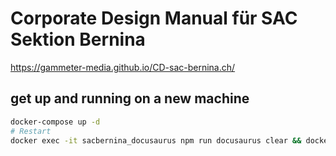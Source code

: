 # Corporate Design Manual für SAC Sektion Bernina
https://gammeter-media.github.io/CD-sac-bernina.ch/ 


## get up and running on a new machine
```bash
docker-compose up -d
# Restart
docker exec -it sacbernina_docusaurus npm run docusaurus clear && docker exec -it sacbernina_docusaurus npm run docusaurus start
```